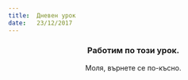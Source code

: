 ```yaml
---
title:  Дневен урок
date:   23/12/2017
---
```


### <center>Работим по този урок.</center>
<center>Моля, върнете се по-късно.</center>